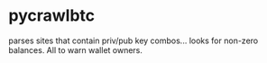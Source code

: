 # pycrawlbtc
parses sites that contain priv/pub key combos... looks for non-zero balances. All to warn wallet owners. 
